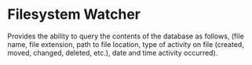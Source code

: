 # Filesystem Watcher
Provides the ability to query the contents of the database as follows, 
(file name, file extension, path to file location, 
type of activity on file (created, moved, changed, deleted, etc.), 
date and time activity occurred).
